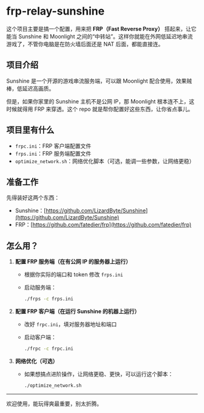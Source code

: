 # frp-relay-sunshine

这个项目主要是搞一个配置，用来把 **FRP（Fast Reverse Proxy）** 搭起来，让它能当 Sunshine 和 Moonlight 之间的“中转站”。这样你就能在外网低延迟地串流游戏了，不管你电脑是在防火墙后面还是 NAT 后面，都能直接连。

## 项目介绍

Sunshine 是一个开源的游戏串流服务端，可以跟 Moonlight 配合使用，效果贼棒，低延迟高画质。

但是，如果你家里的 Sunshine 主机不是公网 IP，那 Moonlight 根本连不上，这时候就得用 FRP 来穿透。这个 repo 就是帮你配置好这些东西，让你省点事儿。

## 项目里有什么

- `frpc.ini`：FRP 客户端配置文件
- `frps.ini`：FRP 服务端配置文件
- `optimize_network.sh`：网络优化脚本（可选，能调一些参数，让网络更稳）

## 准备工作

先得装好这两个东西：

- Sunshine：[https://github.com/LizardByte/Sunshine](https://github.com/LizardByte/Sunshine)
- FRP：[https://github.com/fatedier/frp](https://github.com/fatedier/frp)

## 怎么用？

1. **配置 FRP 服务端（在有公网 IP 的服务器上运行）**
   - 根据你实际的端口和 token 修改 `frps.ini`
   - 启动服务端：

     ```bash
     ./frps -c frps.ini
     ```

2. **配置 FRP 客户端（在运行 Sunshine 的机器上运行）**
   - 改好 `frpc.ini`，填对服务器地址和端口
   - 启动客户端：

     ```bash
     ./frpc -c frpc.ini
     ```

3. **网络优化（可选）**
   - 如果想搞点进阶操作，让网络更稳、更快，可以运行这个脚本：

     ```bash
     ./optimize_network.sh
     ```

---

欢迎使用，能玩得爽最重要，别太折腾。
